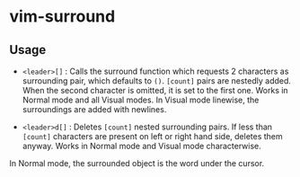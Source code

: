 # vim-surround

## Usage

- `<leader>[]` : Calls the surround function which requests 2 characters as
surrounding pair, which defaults to `()`.
`[count]` pairs are nestedly added.
When the second character is omitted, it is set to the first one.
Works in Normal mode and all Visual modes.
In Visual mode linewise, the surroundings are added with newlines.  

- `<leader>d[]` : Deletes `[count]` nested surrounding pairs.
If less than `[count]` characters are present on left or right hand side,
   deletes them anyway.
Works in Normal mode and Visual mode characterwise.

In Normal mode, the surrounded object is the word under the cursor.
